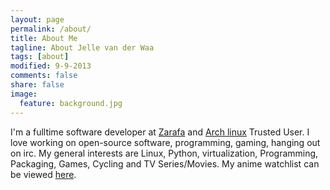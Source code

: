 ```yaml
---
layout: page
permalink: /about/
title: About Me
tagline: About Jelle van der Waa
tags: [about]
modified: 9-9-2013
comments: false
share: false
image:
  feature: background.jpg
---
```


I'm a fulltime software developer at [Zarafa](http://www.zarafa.com) and [Arch linux](https://www.archlinux.org) Trusted User. I love working on open-source software, programming, gaming, hanging out on irc.
My general interests are Linux, Python, virtualization, Programming, Packaging, Games, Cycling and TV Series/Movies. My anime watchlist can be viewed [here](http://vdwaa.nl/anime-watchlist).
